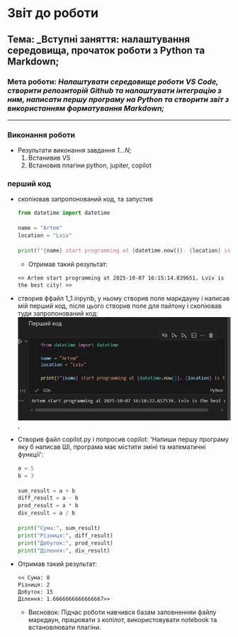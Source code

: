 # Звіт до роботи
## Тема: _Вступні заняття: налаштування середовища, прочаток роботи з Python та Markdown;

### Мета роботи: _Налаштувати середовище роботи VS Code, створити репозиторій Github та налаштувати інтеграцію з ним, написати першу програму на Python та створити звіт з використанням форматування Markdown;_

---
### Виконання роботи
* Результати виконання завдання *1...N*;
    1. Встанивив VS
    1. Встановив плагіни python, jupiter, copilot
  
### перший код

* скопіював запропонований код, та запустив
    ```python
    from datetime import datetime

    name = "Artem"
    location = "Lviv"

    print(f"{name} start programming at {datetime.now()}. {location} is the best city!")
    ```
    
    - Отримав такий результат:
    ```text
    << Artem start programming at 2025-10-07 16:15:14.839651. Lviv is the best city! >>
    ```
* створив ффайл 1_1.inpynb, у ньому створив поле маркдауну і написав мій перший код, після цього створив поле для пайтону і скопіював туди запропонований код:
  ![alt text](image.png),
* Створив файл copilot.py і попросив copilot: 'Напиши першу програму яку б написав ШІ, програма має містити зміні та математичні функції':
    ```python
    a = 5
    b = 3

    sum_result = a + b
    diff_result = a - b
    prod_result = a * b
    div_result = a / b

    print("Сума:", sum_result)
    print("Різниця:", diff_result)
    print("Добуток:", prod_result)
    print("Ділення:", div_result)
    ```
* Отримав такий результат:
    ```text
    << Сума: 8
    Різниця: 2
    Добуток: 15
    Ділення: 1.6666666666666667>>
    ```
    - Висновок: Підчас роботи навчився базам заповненняи файлу маркдаун, працювати з копілот, використовувати notebook та встановлювати плагіни.